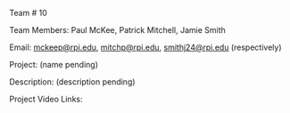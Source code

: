 Team # 10


Team Members: Paul McKee, Patrick Mitchell, Jamie Smith


Email: mckeep@rpi.edu, mitchp@rpi.edu, smithj24@rpi.edu (respectively)


Project: (name pending)


Description: (description pending)



Project Video Links: 
